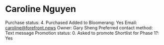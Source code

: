 # Caroline Nguyen

Purchase status: 4. Purchased
Added to Bloomerang: Yes
Email: caroline@forefront.news
Owner: Gary Sheng
Preferred contact method: Text message
Promotion status: 0. Asked to promote
Shortlist for Phase 1?: Yes
